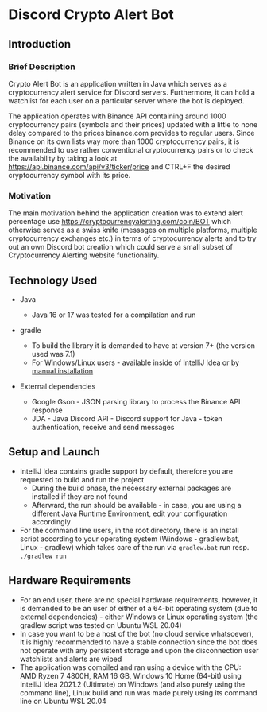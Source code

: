 # Discord Crypto Alert Bot

## Introduction
### Brief Description

Crypto Alert Bot is an application written in Java which serves as a cryptocurrency alert service for Discord servers. Furthermore, it can hold a watchlist for each user on a particular server where the bot is deployed. 

The application operates with Binance API containing around 1000 cryptocurrency pairs (symbols and their prices) updated with a little to none delay compared to the prices binance.com provides to regular users. Since Binance on its own lists way more than 1000 cryptocurrency pairs, it is recommended to use rather conventional cryptocurrency pairs or to check the availability by taking a look at https://api.binance.com/api/v3/ticker/price and CTRL+F the desired cryptocurrency symbol with its price.

### Motivation
The main motivation behind the application creation was to extend alert percentage use https://cryptocurrencyalerting.com/coin/BOT
which otherwise serves as a swiss knife (messages on multiple platforms, multiple cryptocurrency exchanges etc.) in terms of cryptocurrency alerts
and to try out an own Discord bot creation which could serve a small subset of Cryptocurrency Alerting website functionality. 

## Technology Used
- Java
    - Java 16 or 17 was tested for a compilation and  run

- gradle
    - To build the library it is demanded to have at version 7+ (the version used was 7.1)
    - For Windows/Linux users - available inside of IntelliJ Idea or by [manual installation](https://gradle.org/install/)

- External dependencies
    - Google Gson - JSON parsing library to process the Binance API response
    - JDA - Java Discord API - Discord support for Java - token authentication, receive and send messages

## Setup and Launch
- IntelliJ Idea contains gradle support by default, therefore you are requested to build and run the project
  - During the build phase, the necessary external packages are installed if they are not found
  - Afterward, the run should be available - in case, you are using a different Java Runtime Environment, edit your configuration accordingly
- For the command line users, in the root directory, there is an install script according to your operating system (Windows - gradlew.bat, Linux - gradlew) which takes care of the run via ```gradlew.bat``` run resp. ```./gradlew run```

## Hardware Requirements
- For an end user, there are no special hardware requirements, however, it is demanded to be an user of either of a 64-bit operating system (due to external dependencies) - either Windows or Linux operating system (the gradlew script was tested on Ubuntu WSL 20.04)
- In case you want to be a host of the bot (no cloud service whatsoever), it is highly recommended to have a stable connection since the
bot does not operate with any persistent storage and upon the disconnection user watchlists and alerts are wiped
- The application was compiled and ran using a device with the CPU: AMD Ryzen 7 4800H, RAM 16 GB,
Windows 10 Home (64-bit) using IntelliJ Idea 2021.2 (Ultimate) on Windows (and also purely using the command line), Linux build and run was made purely using its command line on Ubuntu WSL 20.04